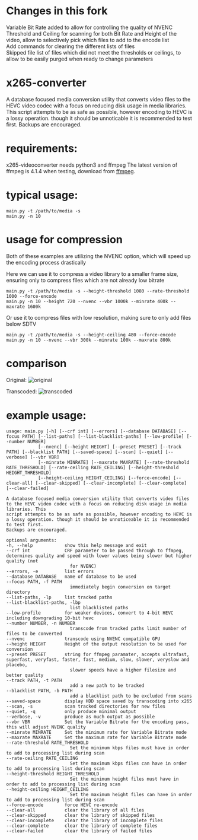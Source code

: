 # Changes in this fork
Variable Bit Rate added to allow for controlling the quality of NVENC  
Threshold and Ceiling for scanning for both Bit Rate and Height of the video, allow to selectively pick which files to add to the encode list  
Add commands for clearing the different lists of files  
Skipped file list of files which did not meet the thresholds or ceilings, to allow to be easily purged when ready to change parameters

# x265-converter
A database focused media conversion utility that converts video files to the
HEVC video codec with a focus on reducing disk usage in media libraries. This
script attempts to be as safe as possible, however encoding to HEVC is a lossy
operation. though it should be unnoticable it is recommended to test first.
Backups are encouraged.

# requirements:
x265-videoconverter needs python3 and ffmpeg
The latest version of ffmpeg is 4.1.4 when testing, download from [ffmpeg](https://ffmpeg.org/download.html).

# typical usage:
    main.py -t /path/to/media -s
    main.py -n 10

# usage for compression
Both of these examples are utilizing the NVENC option, which will speed up the encoding process drastically

Here we can use it to compress a video library to a smaller frame size, ensuring only to compress files which are not already low bitrate

    main.py -t /path/to/media -s --height-threshold 1080 --rate-threshold 1000 --force-encode
    main.py -n 10 --height 720 --nvenc --vbr 1000k --minrate 400k --maxrate 1600k

Or use it to compress files with low resolution, making sure to only add files below SDTV

    main.py -t /path/to/media -s --height-ceiling 480 --force-encode
    main.py -n 10 --nvenc --vbr 300k --minrate 100k --maxrate 800k

# comparison
Original:
![original](https://github.com/formcore/x265-videoconverter/blob/master/video_examples_output/x264%20to%20x265%20original.png?raw=true)

Transcoded:
![transcoded](https://github.com/formcore/x265-videoconverter/blob/master/video_examples_output/x264%20to%20x265%20output.png?raw=true)


# example usage:

    usage: main.py [-h] [--crf int] [--errors] [--database DATABASE] [--focus PATH] [--list-paths] [--list-blacklist-paths] [--low-profile] [--number NUMBER]  
                [--nvenc] [--height HEIGHT] [--preset PRESET] [--track PATH] [--blacklist PATH] [--saved-space] [--scan] [--quiet] [--verbose] [--vbr VBR]  
                [--minrate MINRATE] [--maxrate MAXRATE] [--rate-threshold RATE_THRESHOLD] [--rate-ceiling RATE_CEILING] [--height-threshold HEIGHT_THRESHOLD]  
                [--height-ceiling HEIGHT_CEILING] [--force-encode] [--clear-all] [--clear-skipped] [--clear-incomplete] [--clear-complete] [--clear-failed]  

    A database focused media conversion utility that converts video files to the HEVC video codec with a focus on reducing disk usage in media libraries. This  
    script attempts to be as safe as possible, however encoding to HEVC is a lossy operation. though it should be unnoticeable it is recommended to test first.  
    Backups are encouraged.  

    optional arguments:
    -h, --help            show this help message and exit  
    --crf int             CRF parameter to be passed through to ffmpeg, determines quality and speed with lower values being slower but higher quality (not  
                            for NVENC)  
    --errors, -e          list errors  
    --database DATABASE   name of database to be used  
    --focus PATH, -f PATH  
                            immediately begin conversion on target directory  
    --list-paths, -lp     list tracked paths  
    --list-blacklist-paths, -lbp  
                            list blacklisted paths  
    --low-profile         for weaker devices, convert to 4-bit HEVC including downgrading 10-bit hevc  
    --number NUMBER, -n NUMBER  
                            transcode from tracked paths limit number of files to be converted  
    --nvenc               transcode using NVENC compatible GPU  
    --height HEIGHT       Height of the output resolution to be used for conversion  
    --preset PRESET       string for ffmpeg paramater, accepts ultrafast, superfast, veryfast, faster, fast, medium, slow, slower, veryslow and placebo,  
                            slower speeds have a higher filesize and better quality  
    --track PATH, -t PATH  
                            add a new path to be tracked  
    --blacklist PATH, -b PATH  
                            add a blacklist path to be excluded from scans  
    --saved-space         display HDD space saved by transcoding into x265  
    --scan, -s            scan tracked directories for new files  
    --quiet, -q           only produce minimal output  
    --verbose, -v         produce as much output as possible  
    --vbr VBR             Set the Variable Bitrate for the encoding pass, this will adjust NVENC quality  
    --minrate MINRATE     Set the minimum rate for Variable Bitrate mode  
    --maxrate MAXRATE     Set the maximum rate for Variable Bitrate mode  
    --rate-threshold RATE_THRESHOLD  
                            Set the minimum kbps files must have in order to add to processing list during scan  
    --rate-ceiling RATE_CEILING  
                            Set the maximum kbps files can have in order to add to processing list during scan  
    --height-threshold HEIGHT_THRESHOLD  
                            Set the minimum height files must have in order to add to processing list during scan  
    --height-ceiling HEIGHT_CEILING  
                            Set the maximum height files can have in order to add to processing list during scan  
    --force-encode        force HEVC re-encode  
    --clear-all           clear the library of all files  
    --clear-skipped       clear the library of skipped files  
    --clear-incomplete    clear the library of incomplete files  
    --clear-complete      clear the library of complete files  
    --clear-failed        clear the library of failed files  